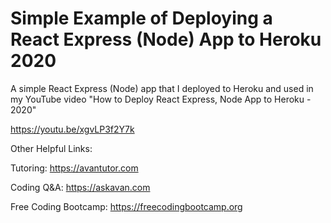 # Simple Example of Deploying a React Express (Node) App to Heroku 2020

A simple React Express (Node) app that I deployed to Heroku and used in my YouTube video "How to Deploy React Express, Node App to Heroku - 2020"

https://youtu.be/xgvLP3f2Y7k


Other Helpful Links:

Tutoring:                 https://avantutor.com

Coding Q&A:               https://askavan.com

Free Coding Bootcamp:     https://freecodingbootcamp.org




